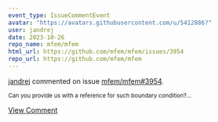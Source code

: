 ```yaml
---
event_type: IssueCommentEvent
avatar: "https://avatars.githubusercontent.com/u/5412886?"
user: jandrej
date: 2023-10-26
repo_name: mfem/mfem
html_url: https://github.com/mfem/mfem/issues/3954
repo_url: https://github.com/mfem/mfem
---
```


<a href='https://github.com/jandrej' target='_blank'>jandrej</a> commented on issue <a href='https://github.com/mfem/mfem/issues/3954' target='_blank'>mfem/mfem#3954</a>.

<small>Can you provide us with a reference for such boundary condition?...</small>

<a href='https://github.com/mfem/mfem/issues/3954' target='_blank'>View Comment</a>